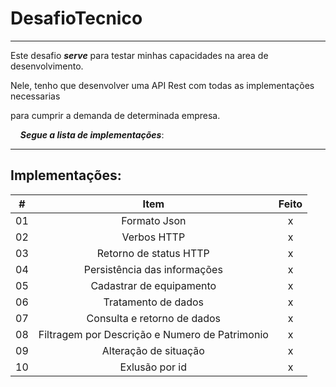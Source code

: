 # DesafioTecnico

---

   Este desafio **_serve_** para testar minhas capacidades na area de desenvolvimento.

   Nele, tenho que desenvolver uma API Rest com todas as implementações necessarias

para cumprir a demanda de determinada empresa.

    **_Segue a lista de implementações_**:

---

## Implementações:

| #   | Item                                           | Feito |
|:---:|:----------------------------------------------:|:-----:|
| 01  | Formato Json                                   | x     |
| 02  | Verbos HTTP                                    | x     |
| 03  | Retorno de status HTTP                         | x     |
| 04  | Persistência das informações                   | x     |
| 05  | Cadastrar de equipamento                       | x     |
| 06  | Tratamento de dados                            | x     |
| 07  | Consulta e retorno de dados                    | x     |
| 08  | Filtragem por Descrição e Numero de Patrimonio | x     |
| 09  | Alteração de situação                          | x     |
| 10  | Exlusão por id                                 | x     |